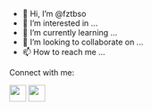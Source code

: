 - 👋 Hi, I’m @fztbso
- 👀 I’m interested in ...
- 🌱 I’m currently learning ...
- 💞️ I’m looking to collaborate on ...
- 📫 How to reach me ...

<!---
fztbso/fztbso is a ✨ special ✨ repository because its `README.md` (this file) appears on your GitHub profile.
You can click the Preview link to take a look at your changes.
--->

Connect with me:

<a href=https://www.linkedin.com/in/bekirsitkiozbayik/><img src=https://cdn-icons-png.flaticon.com/512/174/174857.png width=30 height=30></a>
<a href=https://www.instagram.com/bekirsitkiozbayik/><img src=https://upload.wikimedia.org/wikipedia/commons/thumb/e/e7/Instagram_logo_2016.svg/2048px-Instagram_logo_2016.svg.png width=30 height=30></a>
